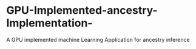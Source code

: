 # GPU-Implemented-ancestry-Implementation-
A GPU implemented machine Learning Application for ancestry inference
